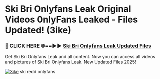 # Ski Bri Onlyfans Leak Original Videos 0nlyFans Leaked - Files Updated! (3ike)

<h3>🔴 CLICK HERE 🌐==►► <a href="https://tinyurl.com/2jnfzry5" rel="nofollow">Ski Bri Onlyfans Leak Updated Files</a></h3>

Get Ski Bri Onlyfans Leak and all content. Now you can access all videos and pictures of Ski Bri Onlyfans Leak. New Updated Files 2025!

[![3ike](https://i.imgur.com/GyGTBgg.gif)](https://tinyurl.com/2jnfzry5)
ski redd onlyfans